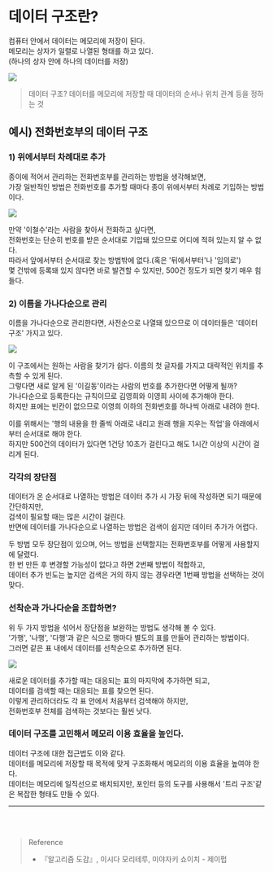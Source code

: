 # 데이터 구조란?

컴퓨터 안에서 데이터는 메모리에 저장이 된다.  
메모리는 상자가 일렬로 나열된 형태를 하고 있다.   
(하나의 상자 안에 하나의 데이터를 저장)  

![](https://velog.velcdn.com/images/silver0/post/8ed65133-e452-44a1-85ab-9ce77c17de2a/image.png)

> 데이터 구조?
데이터를 메모리에 저장할 때 데이터의 순서나 위치 관계 등을 정하는 것  

## 예시) 전화번호부의 데이터 구조

### 1) 위에서부터 차례대로 추가
종이에 적어서 관리하는 전화번호부를 관리하는 방법을 생각해보면,  
가장 일반적인 방법은 전화번호를 추가할 때마다 종이 위에서부터 차례로 기입하는 방법이다.  

![](https://velog.velcdn.com/images/silver0/post/ed397f41-135f-4111-8fda-6fde97c5d897/image.png)


만약 '이철수'라는 사람을 찾아서 전화하고 싶다면,  
전화번호는 단순히 번호를 받은 순서대로 기입돼 있으므로 어디에 적혀 있는지 알 수 없다.  
따라서 앞에서부터 순서대로 찾는 방법밖에 없다.(혹은 '뒤에서부터'나 '임의로')  
몇 건밖에 등록돼 있지 않다면 바로 발견할 수 있지만, 500건 정도가 되면 찾기 매우 힘들다.  

### 2) 이름을 가나다순으로 관리

이름을 가나다순으로 관리한다면, 사전순으로 나열돼 있으므로 이 데이터들은 '데이터 구조' 가지고 있다.  

![](https://velog.velcdn.com/images/silver0/post/687b7159-3897-4767-8f14-9c82ff6f83d7/image.png)

이 구조에서는 원하는 사람을 찾기가 쉽다. 이름의 첫 글자를 가지고 대략적인 위치를 추측할 수 있게 된다.   
그렇다면 새로 알게 된 '이길동'이라는 사람의 번호를 추가한다면 어떻게 될까?  
가나다순으로 등록한다는 규칙이므로 김영희와 이영희 사이에 추가해야 한다.  
하지만 표에는 빈칸이 없으므로 이영희 이하의 전화번호를 하나씩 아래로 내려야 한다.  

이를 위해서는 '행의 내용을 한 줄씩 아래로 내리고 원래 행을 지우는 작업'을 아래에서부터 순서대로 해야 한다.  
하지만 500건의 데이터가 있다면 1건당 10초가 걸린다고 해도 1시간 이상의 시간이 걸리게 된다.  

### 각각의 장단점

데이터가 온 순서대로 나열하는 방법은 데이터 추가 시 가장 뒤에 작성하면 되기 때문에 간단하지만,   
검색이 필요할 때는 많은 시간이 걸린다.   
반면에 데이터를 가나다순으로 나열하는 방법은 검색이 쉽지만 데이터 추가가 어렵다.  

두 방법 모두 장단점이 있으며, 어느 방법을 선택할지는 전화번호부를 어떻게 사용할지에 달렸다.  
한 번 만든 후 변경할 가능성이 없다고 하면 2번째 방법이 적합하고,  
데이터 추가 빈도는 높지만 검색은 거의 하지 않는 경우라면 1번째 방법을 선택하는 것이 맞다.  

### 선착순과 가나다순을 조합하면?

위 두 가지 방법을 섞어서 장단점을 보완하는 방법도 생각해 볼 수 있다.  
'가행', '나행', '다행'과 같은 식으로 행마다 별도의 표를 만들어 관리하는 방법이다.  
그러면 같은 표 내에서 데이터를 선착순으로 추가하면 된다.  

![](https://velog.velcdn.com/images/silver0/post/405704c1-bdf2-4b4b-b03a-8b9632586bc1/image.png)

새로운 데이터를 추가할 때는 대응되는 표의 마지막에 추가하면 되고,  
데이터를 검색할 때는 대응되는 표를 찾으면 된다.  
이렇게 관리하더라도 각 표 안에서 처음부터 검색해야 하지만,   
전화번호부 전체를 검색하는 것보다는 훨씬 낫다.  

### 데이터 구조를 고민해서 메모리 이용 효율을 높인다.
 
데이터 구조에 대한 접근법도 이와 같다.  
데이터를 메모리에 저장할 때 목적에 맞게 구조화해서 메모리의 이용 효율을 높여야 한다.  
데이터는 메모리에 일직선으로 배치되지만, 포인터 등의 도구를 사용해서 '트리 구조'같은 복잡한 형태도 만들 수 있다.   

---

<br>
<br>

> Reference
> - 『알고리즘 도감』, 이시다 모리테루, 미야자키 쇼이치 - 제이펍